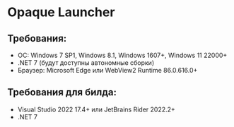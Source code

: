 # Opaque Launcher
## Требования:
* ОС: Windows 7 SP1, Windows 8.1, Windows 1607+, Windows 11 22000+
* .NET 7 (будут доступны автономные сборки)
* Браузер: Microsoft Edge или WebView2 Runtime 86.0.616.0+
## Требования для билда:
* Visual Studio 2022 17.4+ или JetBrains Rider 2022.2+
* .NET 7